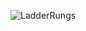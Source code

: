 
![LadderRungs](https://github.com/thechrislee/LogixPro/assets/79058735/5cb971bb-bae7-4edb-8e89-4db9f6bd09f6)
